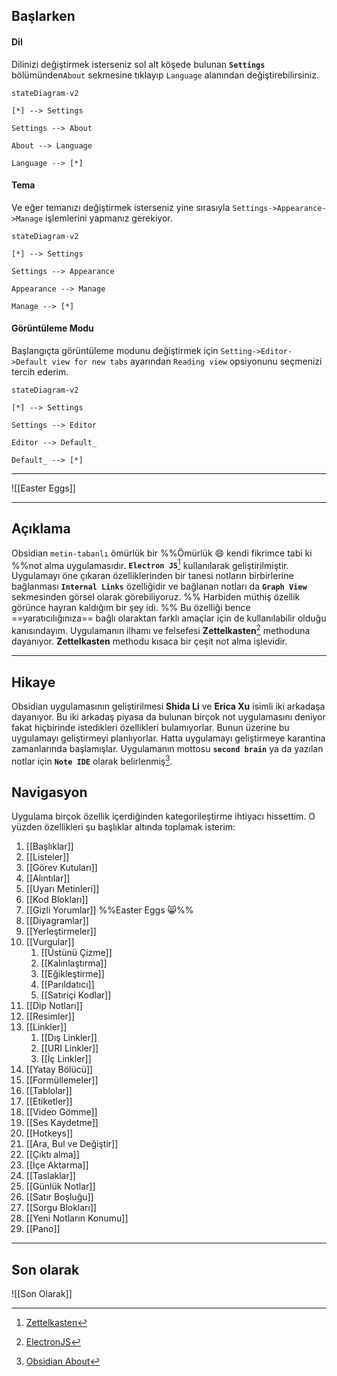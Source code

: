 ## Başlarken

#### Dil
Dilinizi değiştirmek isterseniz sol alt köşede bulunan **`Settings`** bölümünden`About` sekmesine tıklayıp `Language` alanından değiştirebilirsiniz.

```mermaid
stateDiagram-v2

[*] --> Settings

Settings --> About 

About --> Language

Language --> [*]
```

#### Tema
Ve eğer temanızı değiştirmek isterseniz yine sırasıyla `Settings->Appearance->Manage` işlemlerini yapmanız gerekiyor.

```mermaid
stateDiagram-v2

[*] --> Settings

Settings --> Appearance 

Appearance --> Manage

Manage --> [*]
```

#### Görüntüleme Modu
Başlangıçta görüntüleme modunu değiştirmek için `Setting->Editor->Default view for new tabs` ayarından `Reading view` opsiyonunu seçmenizi tercih ederim.

```mermaid
stateDiagram-v2

[*] --> Settings

Settings --> Editor 

Editor --> Default_

Default_ --> [*]
```

---

![[Easter Eggs]]

---

## Açıklama
Obsidian `metin-tabanlı` ömürlük bir %%Ömürlük 😄 kendi fikrimce tabi ki %%not alma uygulamasıdır. **`Electron JS`**[^1] kullanılarak geliştirilmiştir. Uygulamayı öne çıkaran özelliklerinden bir tanesi notların birbirlerine bağlanması **`Internal Links`** özelliğidir ve bağlanan notları da **`Graph View`** sekmesinden görsel olarak görebiliyoruz. %% Harbiden müthiş özellik görünce hayran kaldığım bir şey idi. %% Bu özelliği bence ==yaratıcılığınıza== bağlı olaraktan farklı amaçlar için de kullanılabilir olduğu kanısındayım. Uygulamanın ilhamı ve felsefesi **Zettelkasten**[^2] methoduna dayanıyor. **Zettelkasten** methodu kısaca bir çeşit not alma işlevidir.

---

## Hikaye
Obsidian uygulamasının geliştirilmesi **Shida Li** ve **Erica Xu** isimli iki arkadaşa dayanıyor. Bu iki arkadaş piyasa da bulunan birçok not uygulamasını deniyor fakat hiçbirinde istedikleri özellikleri bulamıyorlar. Bunun üzerine bu uygulamayı geliştirmeyi planlıyorlar. Hatta uygulamayı geliştirmeye karantina zamanlarında başlamışlar. Uygulamanın mottosu **`second brain`** ya da yazılan notlar için **`Note IDE`** olarak belirlenmiş[^3].

## Navigasyon
Uygulama birçok özellik içerdiğinden kategorileştirme ihtiyacı hissettim. O yüzden özellikleri şu başlıklar altında toplamak isterim:
1. [[Başlıklar]]
2. [[Listeler]]
3. [[Görev Kutuları]]
4. [[Alıntılar]]
5. [[Uyarı Metinleri]]
6. [[Kod Blokları]]
7. [[Gizli Yorumlar]] %%Easter Eggs 😸%%
8. [[Diyagramlar]] 
9. [[Yerleştirmeler]]
10. [[Vurgular]]
	1. [[Üstünü Çizme]]
	2. [[Kalınlaştırma]]
	3. [[Eğikleştirme]]
	4. [[Parıldatıcı]]
	5. [[Satıriçi Kodlar]]
11. [[Dip Notları]]
12. [[Resimler]]
13. [[Linkler]]
	1. [[Dış Linkler]]
	2. [[URI Linkler]]
	3. [[İç Linkler]]
19. [[Yatay Bölücü]]
20. [[Formüllemeler]]
21. [[Tablolar]]
22. [[Etiketler]]
23. [[Video Gömme]]
24. [[Ses Kaydetme]]
25. [[Hotkeys]]
26. [[Ara, Bul ve Değiştir]]
27. [[Çıktı alma]]
28. [[İçe Aktarma]]
29. [[Taslaklar]]
30. [[Günlük Notlar]]
31. [[Satır Boşluğu]]
32. [[Sorgu Blokları]]
33. [[Yeni Notların Konumu]]
34. [[Pano]]

---

## Son olarak

![[Son Olarak]]


[^1]:[Zettelkasten](https://en.wikipedia.org/wiki/Zettelkasten)
[^2]:[ElectronJS](https://www.electronjs.org/)
 [^3]:[Obsidian About](https://obsidian.md/about)